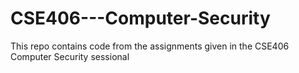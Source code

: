# CSE406---Computer-Security
This repo contains code from the assignments given in the CSE406 Computer Security sessional
